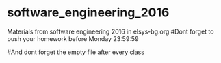 # software_engineering_2016
Materials from software engineering 2016 in elsys-bg.org
#Dont forget to push your homework before Monday 23:59:59

#And dont forget the empty file after every class
